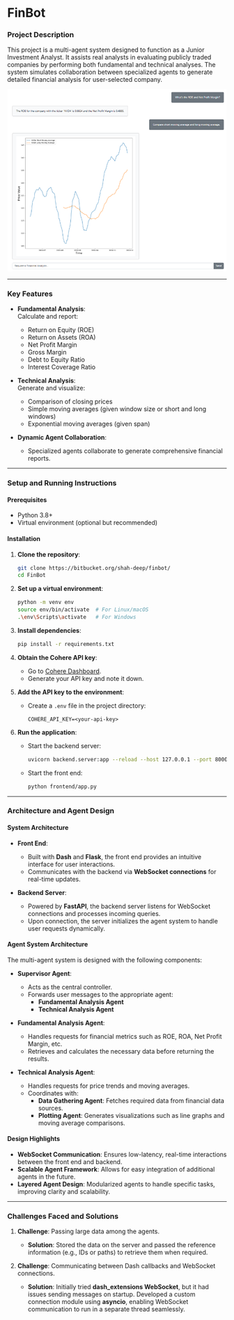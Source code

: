 # FinBot 

### Project Description  
This project is a multi-agent system designed to function as a Junior Investment Analyst. It assists real analysts in evaluating publicly traded companies by performing both fundamental and technical analyses. The system simulates collaboration between specialized agents to generate detailed financial analysis for user-selected company.  

![example](./media/example.png)

---

### Key Features  
- **Fundamental Analysis**:  
  Calculate and report:  
    - Return on Equity (ROE)  
    - Return on Assets (ROA)  
    - Net Profit Margin  
    - Gross Margin  
    - Debt to Equity Ratio  
    - Interest Coverage Ratio  

- **Technical Analysis**:  
  Generate and visualize:  
    - Comparison of closing prices  
    - Simple moving averages (given window size or short and long windows)  
    - Exponential moving averages (given span)

- **Dynamic Agent Collaboration**:  
  - Specialized agents collaborate to generate comprehensive financial reports.  

---

### Setup and Running Instructions  

#### Prerequisites  
- Python 3.8+  
- Virtual environment (optional but recommended)  

#### Installation  
1. **Clone the repository**:  
   ```bash  
   git clone https://bitbucket.org/shah-deep/finbot/
   cd FinBot  
   ```  

2. **Set up a virtual environment**:  
   ```bash  
   python -m venv env  
   source env/bin/activate  # For Linux/macOS  
   .\env\Scripts\activate   # For Windows  
   ```  

3. **Install dependencies**:  
   ```bash  
   pip install -r requirements.txt  
   ```  

4. **Obtain the Cohere API key**:  
   - Go to [Cohere Dashboard](https://dashboard.cohere.com/api-keys).  
   - Generate your API key and note it down.  

5. **Add the API key to the environment**:  
   - Create a `.env` file in the project directory:  
     ```plaintext  
     COHERE_API_KEY=<your-api-key>  
     ```  

6. **Run the application**:  
   - Start the backend server:  
     ```bash  
     uvicorn backend.server:app --reload --host 127.0.0.1 --port 8000
     ```  
   - Start the front end:  
     ```bash  
     python frontend/app.py  
     ```  

---

### Architecture and Agent Design  

#### System Architecture  
- **Front End**:  
  - Built with **Dash** and **Flask**, the front end provides an intuitive interface for user interactions.  
  - Communicates with the backend via **WebSocket connections** for real-time updates.  

- **Backend Server**:  
  - Powered by **FastAPI**, the backend server listens for WebSocket connections and processes incoming queries.  
  - Upon connection, the server initializes the agent system to handle user requests dynamically.  

#### Agent System Architecture  
The multi-agent system is designed with the following components:  

- **Supervisor Agent**:  
  - Acts as the central controller.  
  - Forwards user messages to the appropriate agent:  
    - **Fundamental Analysis Agent**  
    - **Technical Analysis Agent**  

- **Fundamental Analysis Agent**:  
  - Handles requests for financial metrics such as ROE, ROA, Net Profit Margin, etc.  
  - Retrieves and calculates the necessary data before returning the results.  

- **Technical Analysis Agent**:  
  - Handles requests for price trends and moving averages.  
  - Coordinates with:  
    - **Data Gathering Agent**: Fetches required data from financial data sources.  
    - **Plotting Agent**: Generates visualizations such as line graphs and moving average comparisons.  

#### Design Highlights  
- **WebSocket Communication**: Ensures low-latency, real-time interactions between the front end and backend.  
- **Scalable Agent Framework**: Allows for easy integration of additional agents in the future.  
- **Layered Agent Design**: Modularized agents to handle specific tasks, improving clarity and scalability.  

---

### Challenges Faced and Solutions  

1. **Challenge**: Passing large data among the agents.  
   - **Solution**: Stored the data on the server and passed the reference information (e.g., IDs or paths) to retrieve them when required.  

2. **Challenge**: Communicating between Dash callbacks and WebSocket connections.  
   - **Solution**: Initially tried **dash_extensions WebSocket**, but it had issues sending messages on startup. Developed a custom connection module using **asyncio**, enabling WebSocket communication to run in a separate thread seamlessly.  
